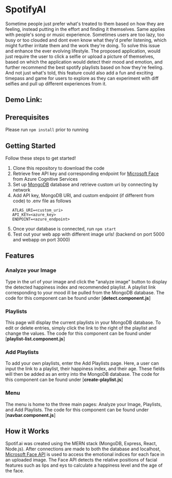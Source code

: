 # SpotifyAI
Sometime people just prefer what's treated to them based on how they are feeling, instead putting in the effort and finding it themselves. Same applies with people's song or music experience. Sometimes users are too lazy, too busy or too clouded and dont even know what they'd prefer listening, which might further irritate them and the work they're doing. To solve this issue and enhance the ever evolving lifestyle. The proposed application, would just require the user to click a selfie or upload a picture of themselves, based on which the application would detect their mood and emotion, and further recommend the best spotify playlists based on how they're feeling. And not just what's told, this feature could also add a fun and exciting timepass and game for users to explore as they can experiment with diff selfies and pull up different experiences from it.

## Demo Link: 

## Prerequisites
Please run `npm install` prior to running

## Getting Started
Follow these steps to get started!
1. Clone this repository to download the code
2. Retrieve free API key and corresponding endpoint for [Microsoft Face](https://azure.microsoft.com/en-us/services/cognitive-services/face/) from Azure Cognitive Services
3. Set up [MongoDB](https://www.mongodb.com/) database and retrieve custom uri by connecting by network
4. Add API key, MongoDB URI, and custom endpoint (if different from code) to .env file as follows
 ```
    ATLAS_URI=<custom_uri>
    API_KEY=<azure_key>
    ENDPOINT=<azure_endpoint>
 ```
5. Once your database is connected, run ``npm start``
6. Test out your web app with different image urls! (backend on port 5000 and webapp on port 3000)

## Features
### Analyze your Image
Type in the url of your image and click the "analyze image" button to display the detected happiness index and recommended playlist. A playlist link corresponding to your mood ill be pulled from the MongoDB database. The code for this component can be found under [**detect.component.js**]

### Playlists
This page will display the current playlists in your MongoDB database. To edit or delete entries, simply click the link to the right of the playlist and change the values. The code for this component can be found under [**playlist-list.component.js**]

### Add Playlists
To add your own playlists, enter the Add Playlists page. Here, a user can input the link to a playlist, their happiness index, and their age. These fields will then be added as an entry into the MongoDB database. The code for this component can be found under [**create-playlist.js**]

### Menu
The menu is home to the three main pages: Analyze your Image, Playlists, and Add Playlists. The code for this component can be found under [**navbar.component.js**]

## How it Works
Spotif.ai was created using the MERN stack (MongoDB, Express, React, Node.js). After connections are made to both the database and localhost, [Microsoft Face API](https://azure.microsoft.com/en-us/services/cognitive-services/face/) is used to access the emotional indices for each face in an uploaded image. The Face API detects the relative positions of facial features such as lips and eys to calculate a happiness level and the age of the face. 



